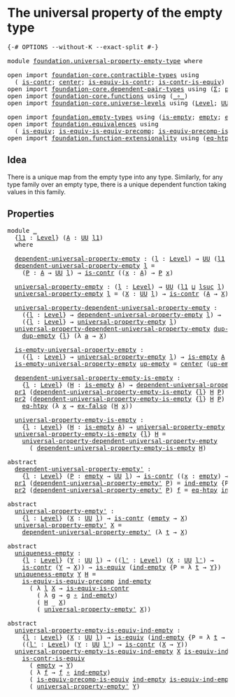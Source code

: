 # The universal property of the empty type

<pre class="Agda"><a id="53" class="Symbol">{-#</a> <a id="57" class="Keyword">OPTIONS</a> <a id="65" class="Pragma">--without-K</a> <a id="77" class="Pragma">--exact-split</a> <a id="91" class="Symbol">#-}</a>

<a id="96" class="Keyword">module</a> <a id="103" href="foundation.universal-property-empty-type.html" class="Module">foundation.universal-property-empty-type</a> <a id="144" class="Keyword">where</a>

<a id="151" class="Keyword">open</a> <a id="156" class="Keyword">import</a> <a id="163" href="foundation-core.contractible-types.html" class="Module">foundation-core.contractible-types</a> <a id="198" class="Keyword">using</a>
  <a id="206" class="Symbol">(</a> <a id="208" href="foundation-core.contractible-types.html#925" class="Function">is-contr</a><a id="216" class="Symbol">;</a> <a id="218" href="foundation-core.contractible-types.html#1018" class="Function">center</a><a id="224" class="Symbol">;</a> <a id="226" href="foundation-core.contractible-types.html#3973" class="Function">is-equiv-is-contr</a><a id="243" class="Symbol">;</a> <a id="245" href="foundation-core.contractible-types.html#2938" class="Function">is-contr-is-equiv</a><a id="262" class="Symbol">)</a>
<a id="264" class="Keyword">open</a> <a id="269" class="Keyword">import</a> <a id="276" href="foundation-core.dependent-pair-types.html" class="Module">foundation-core.dependent-pair-types</a> <a id="313" class="Keyword">using</a> <a id="319" class="Symbol">(</a><a id="320" href="foundation-core.dependent-pair-types.html#502" class="Record">Σ</a><a id="321" class="Symbol">;</a> <a id="323" href="foundation-core.dependent-pair-types.html#575" class="InductiveConstructor">pair</a><a id="327" class="Symbol">;</a> <a id="329" href="foundation-core.dependent-pair-types.html#592" class="Field">pr1</a><a id="332" class="Symbol">;</a> <a id="334" href="foundation-core.dependent-pair-types.html#604" class="Field">pr2</a><a id="337" class="Symbol">)</a>
<a id="339" class="Keyword">open</a> <a id="344" class="Keyword">import</a> <a id="351" href="foundation-core.functions.html" class="Module">foundation-core.functions</a> <a id="377" class="Keyword">using</a> <a id="383" class="Symbol">(</a><a id="384" href="foundation-core.functions.html#407" class="Function Operator">_∘_</a><a id="387" class="Symbol">)</a>
<a id="389" class="Keyword">open</a> <a id="394" class="Keyword">import</a> <a id="401" href="foundation-core.universe-levels.html" class="Module">foundation-core.universe-levels</a> <a id="433" class="Keyword">using</a> <a id="439" class="Symbol">(</a><a id="440" href="Agda.Primitive.html#597" class="Postulate">Level</a><a id="445" class="Symbol">;</a> <a id="447" href="foundation-core.universe-levels.html#222" class="Primitive">UU</a><a id="449" class="Symbol">;</a> <a id="451" href="Agda.Primitive.html#810" class="Primitive Operator">_⊔_</a><a id="454" class="Symbol">;</a> <a id="456" href="Agda.Primitive.html#780" class="Primitive">lsuc</a><a id="460" class="Symbol">)</a>

<a id="463" class="Keyword">open</a> <a id="468" class="Keyword">import</a> <a id="475" href="foundation.empty-types.html" class="Module">foundation.empty-types</a> <a id="498" class="Keyword">using</a> <a id="504" class="Symbol">(</a><a id="505" href="foundation-core.empty-types.html#1218" class="Function">is-empty</a><a id="513" class="Symbol">;</a> <a id="515" href="foundation-core.empty-types.html#1047" class="Datatype">empty</a><a id="520" class="Symbol">;</a> <a id="522" href="foundation-core.empty-types.html#1150" class="Function">ex-falso</a><a id="530" class="Symbol">;</a> <a id="532" href="foundation-core.empty-types.html#1071" class="Function">ind-empty</a><a id="541" class="Symbol">)</a>
<a id="543" class="Keyword">open</a> <a id="548" class="Keyword">import</a> <a id="555" href="foundation.equivalences.html" class="Module">foundation.equivalences</a> <a id="579" class="Keyword">using</a>
  <a id="587" class="Symbol">(</a> <a id="589" href="foundation-core.equivalences.html#1542" class="Function">is-equiv</a><a id="597" class="Symbol">;</a> <a id="599" href="foundation.equivalences.html#10766" class="Function">is-equiv-is-equiv-precomp</a><a id="624" class="Symbol">;</a> <a id="626" href="foundation.equivalences.html#9064" class="Function">is-equiv-precomp-is-equiv</a><a id="651" class="Symbol">)</a>
<a id="653" class="Keyword">open</a> <a id="658" class="Keyword">import</a> <a id="665" href="foundation.function-extensionality.html" class="Module">foundation.function-extensionality</a> <a id="700" class="Keyword">using</a> <a id="706" class="Symbol">(</a><a id="707" href="foundation.function-extensionality.html#1446" class="Function">eq-htpy</a><a id="714" class="Symbol">)</a>
</pre>
## Idea

There is a unique map from the empty type into any type. Similarly, for any type family over an empty type, there is a unique dependent function taking values in this family.

## Properties

<pre class="Agda"><a id="929" class="Keyword">module</a> <a id="936" href="foundation.universal-property-empty-type.html#936" class="Module">_</a>
  <a id="940" class="Symbol">{</a><a id="941" href="foundation.universal-property-empty-type.html#941" class="Bound">l1</a> <a id="944" class="Symbol">:</a> <a id="946" href="Agda.Primitive.html#597" class="Postulate">Level</a><a id="951" class="Symbol">}</a> <a id="953" class="Symbol">(</a><a id="954" href="foundation.universal-property-empty-type.html#954" class="Bound">A</a> <a id="956" class="Symbol">:</a> <a id="958" href="foundation-core.universe-levels.html#222" class="Primitive">UU</a> <a id="961" href="foundation.universal-property-empty-type.html#941" class="Bound">l1</a><a id="963" class="Symbol">)</a>
  <a id="967" class="Keyword">where</a>

  <a id="976" href="foundation.universal-property-empty-type.html#976" class="Function">dependent-universal-property-empty</a> <a id="1011" class="Symbol">:</a> <a id="1013" class="Symbol">(</a><a id="1014" href="foundation.universal-property-empty-type.html#1014" class="Bound">l</a> <a id="1016" class="Symbol">:</a> <a id="1018" href="Agda.Primitive.html#597" class="Postulate">Level</a><a id="1023" class="Symbol">)</a> <a id="1025" class="Symbol">→</a> <a id="1027" href="foundation-core.universe-levels.html#222" class="Primitive">UU</a> <a id="1030" class="Symbol">(</a><a id="1031" href="foundation.universal-property-empty-type.html#941" class="Bound">l1</a> <a id="1034" href="Agda.Primitive.html#810" class="Primitive Operator">⊔</a> <a id="1036" href="Agda.Primitive.html#780" class="Primitive">lsuc</a> <a id="1041" href="foundation.universal-property-empty-type.html#1014" class="Bound">l</a><a id="1042" class="Symbol">)</a>
  <a id="1046" href="foundation.universal-property-empty-type.html#976" class="Function">dependent-universal-property-empty</a> <a id="1081" href="foundation.universal-property-empty-type.html#1081" class="Bound">l</a> <a id="1083" class="Symbol">=</a>
    <a id="1089" class="Symbol">(</a><a id="1090" href="foundation.universal-property-empty-type.html#1090" class="Bound">P</a> <a id="1092" class="Symbol">:</a> <a id="1094" href="foundation.universal-property-empty-type.html#954" class="Bound">A</a> <a id="1096" class="Symbol">→</a> <a id="1098" href="foundation-core.universe-levels.html#222" class="Primitive">UU</a> <a id="1101" href="foundation.universal-property-empty-type.html#1081" class="Bound">l</a><a id="1102" class="Symbol">)</a> <a id="1104" class="Symbol">→</a> <a id="1106" href="foundation-core.contractible-types.html#925" class="Function">is-contr</a> <a id="1115" class="Symbol">((</a><a id="1117" href="foundation.universal-property-empty-type.html#1117" class="Bound">x</a> <a id="1119" class="Symbol">:</a> <a id="1121" href="foundation.universal-property-empty-type.html#954" class="Bound">A</a><a id="1122" class="Symbol">)</a> <a id="1124" class="Symbol">→</a> <a id="1126" href="foundation.universal-property-empty-type.html#1090" class="Bound">P</a> <a id="1128" href="foundation.universal-property-empty-type.html#1117" class="Bound">x</a><a id="1129" class="Symbol">)</a>

  <a id="1134" href="foundation.universal-property-empty-type.html#1134" class="Function">universal-property-empty</a> <a id="1159" class="Symbol">:</a> <a id="1161" class="Symbol">(</a><a id="1162" href="foundation.universal-property-empty-type.html#1162" class="Bound">l</a> <a id="1164" class="Symbol">:</a> <a id="1166" href="Agda.Primitive.html#597" class="Postulate">Level</a><a id="1171" class="Symbol">)</a> <a id="1173" class="Symbol">→</a> <a id="1175" href="foundation-core.universe-levels.html#222" class="Primitive">UU</a> <a id="1178" class="Symbol">(</a><a id="1179" href="foundation.universal-property-empty-type.html#941" class="Bound">l1</a> <a id="1182" href="Agda.Primitive.html#810" class="Primitive Operator">⊔</a> <a id="1184" href="Agda.Primitive.html#780" class="Primitive">lsuc</a> <a id="1189" href="foundation.universal-property-empty-type.html#1162" class="Bound">l</a><a id="1190" class="Symbol">)</a>
  <a id="1194" href="foundation.universal-property-empty-type.html#1134" class="Function">universal-property-empty</a> <a id="1219" href="foundation.universal-property-empty-type.html#1219" class="Bound">l</a> <a id="1221" class="Symbol">=</a> <a id="1223" class="Symbol">(</a><a id="1224" href="foundation.universal-property-empty-type.html#1224" class="Bound">X</a> <a id="1226" class="Symbol">:</a> <a id="1228" href="foundation-core.universe-levels.html#222" class="Primitive">UU</a> <a id="1231" href="foundation.universal-property-empty-type.html#1219" class="Bound">l</a><a id="1232" class="Symbol">)</a> <a id="1234" class="Symbol">→</a> <a id="1236" href="foundation-core.contractible-types.html#925" class="Function">is-contr</a> <a id="1245" class="Symbol">(</a><a id="1246" href="foundation.universal-property-empty-type.html#954" class="Bound">A</a> <a id="1248" class="Symbol">→</a> <a id="1250" href="foundation.universal-property-empty-type.html#1224" class="Bound">X</a><a id="1251" class="Symbol">)</a>

  <a id="1256" href="foundation.universal-property-empty-type.html#1256" class="Function">universal-property-dependent-universal-property-empty</a> <a id="1310" class="Symbol">:</a>
    <a id="1316" class="Symbol">({</a><a id="1318" href="foundation.universal-property-empty-type.html#1318" class="Bound">l</a> <a id="1320" class="Symbol">:</a> <a id="1322" href="Agda.Primitive.html#597" class="Postulate">Level</a><a id="1327" class="Symbol">}</a> <a id="1329" class="Symbol">→</a> <a id="1331" href="foundation.universal-property-empty-type.html#976" class="Function">dependent-universal-property-empty</a> <a id="1366" href="foundation.universal-property-empty-type.html#1318" class="Bound">l</a><a id="1367" class="Symbol">)</a> <a id="1369" class="Symbol">→</a>
    <a id="1375" class="Symbol">({</a><a id="1377" href="foundation.universal-property-empty-type.html#1377" class="Bound">l</a> <a id="1379" class="Symbol">:</a> <a id="1381" href="Agda.Primitive.html#597" class="Postulate">Level</a><a id="1386" class="Symbol">}</a> <a id="1388" class="Symbol">→</a> <a id="1390" href="foundation.universal-property-empty-type.html#1134" class="Function">universal-property-empty</a> <a id="1415" href="foundation.universal-property-empty-type.html#1377" class="Bound">l</a><a id="1416" class="Symbol">)</a>
  <a id="1420" href="foundation.universal-property-empty-type.html#1256" class="Function">universal-property-dependent-universal-property-empty</a> <a id="1474" href="foundation.universal-property-empty-type.html#1474" class="Bound">dup-empty</a> <a id="1484" class="Symbol">{</a><a id="1485" href="foundation.universal-property-empty-type.html#1485" class="Bound">l</a><a id="1486" class="Symbol">}</a> <a id="1488" href="foundation.universal-property-empty-type.html#1488" class="Bound">X</a> <a id="1490" class="Symbol">=</a>
    <a id="1496" href="foundation.universal-property-empty-type.html#1474" class="Bound">dup-empty</a> <a id="1506" class="Symbol">{</a><a id="1507" href="foundation.universal-property-empty-type.html#1485" class="Bound">l</a><a id="1508" class="Symbol">}</a> <a id="1510" class="Symbol">(λ</a> <a id="1513" href="foundation.universal-property-empty-type.html#1513" class="Bound">a</a> <a id="1515" class="Symbol">→</a> <a id="1517" href="foundation.universal-property-empty-type.html#1488" class="Bound">X</a><a id="1518" class="Symbol">)</a>

  <a id="1523" href="foundation.universal-property-empty-type.html#1523" class="Function">is-empty-universal-property-empty</a> <a id="1557" class="Symbol">:</a>
    <a id="1563" class="Symbol">({</a><a id="1565" href="foundation.universal-property-empty-type.html#1565" class="Bound">l</a> <a id="1567" class="Symbol">:</a> <a id="1569" href="Agda.Primitive.html#597" class="Postulate">Level</a><a id="1574" class="Symbol">}</a> <a id="1576" class="Symbol">→</a> <a id="1578" href="foundation.universal-property-empty-type.html#1134" class="Function">universal-property-empty</a> <a id="1603" href="foundation.universal-property-empty-type.html#1565" class="Bound">l</a><a id="1604" class="Symbol">)</a> <a id="1606" class="Symbol">→</a> <a id="1608" href="foundation-core.empty-types.html#1218" class="Function">is-empty</a> <a id="1617" href="foundation.universal-property-empty-type.html#954" class="Bound">A</a>
  <a id="1621" href="foundation.universal-property-empty-type.html#1523" class="Function">is-empty-universal-property-empty</a> <a id="1655" href="foundation.universal-property-empty-type.html#1655" class="Bound">up-empty</a> <a id="1664" class="Symbol">=</a> <a id="1666" href="foundation-core.contractible-types.html#1018" class="Function">center</a> <a id="1673" class="Symbol">(</a><a id="1674" href="foundation.universal-property-empty-type.html#1655" class="Bound">up-empty</a> <a id="1683" href="foundation-core.empty-types.html#1047" class="Datatype">empty</a><a id="1688" class="Symbol">)</a>

  <a id="1693" href="foundation.universal-property-empty-type.html#1693" class="Function">dependent-universal-property-empty-is-empty</a> <a id="1737" class="Symbol">:</a>
    <a id="1743" class="Symbol">{</a><a id="1744" href="foundation.universal-property-empty-type.html#1744" class="Bound">l</a> <a id="1746" class="Symbol">:</a> <a id="1748" href="Agda.Primitive.html#597" class="Postulate">Level</a><a id="1753" class="Symbol">}</a> <a id="1755" class="Symbol">(</a><a id="1756" href="foundation.universal-property-empty-type.html#1756" class="Bound">H</a> <a id="1758" class="Symbol">:</a> <a id="1760" href="foundation-core.empty-types.html#1218" class="Function">is-empty</a> <a id="1769" href="foundation.universal-property-empty-type.html#954" class="Bound">A</a><a id="1770" class="Symbol">)</a> <a id="1772" class="Symbol">→</a> <a id="1774" href="foundation.universal-property-empty-type.html#976" class="Function">dependent-universal-property-empty</a> <a id="1809" href="foundation.universal-property-empty-type.html#1744" class="Bound">l</a>
  <a id="1813" href="foundation-core.dependent-pair-types.html#592" class="Field">pr1</a> <a id="1817" class="Symbol">(</a><a id="1818" href="foundation.universal-property-empty-type.html#1693" class="Function">dependent-universal-property-empty-is-empty</a> <a id="1862" class="Symbol">{</a><a id="1863" href="foundation.universal-property-empty-type.html#1863" class="Bound">l</a><a id="1864" class="Symbol">}</a> <a id="1866" href="foundation.universal-property-empty-type.html#1866" class="Bound">H</a> <a id="1868" href="foundation.universal-property-empty-type.html#1868" class="Bound">P</a><a id="1869" class="Symbol">)</a> <a id="1871" href="foundation.universal-property-empty-type.html#1871" class="Bound">x</a> <a id="1873" class="Symbol">=</a> <a id="1875" href="foundation-core.empty-types.html#1150" class="Function">ex-falso</a> <a id="1884" class="Symbol">(</a><a id="1885" href="foundation.universal-property-empty-type.html#1866" class="Bound">H</a> <a id="1887" href="foundation.universal-property-empty-type.html#1871" class="Bound">x</a><a id="1888" class="Symbol">)</a>
  <a id="1892" href="foundation-core.dependent-pair-types.html#604" class="Field">pr2</a> <a id="1896" class="Symbol">(</a><a id="1897" href="foundation.universal-property-empty-type.html#1693" class="Function">dependent-universal-property-empty-is-empty</a> <a id="1941" class="Symbol">{</a><a id="1942" href="foundation.universal-property-empty-type.html#1942" class="Bound">l</a><a id="1943" class="Symbol">}</a> <a id="1945" href="foundation.universal-property-empty-type.html#1945" class="Bound">H</a> <a id="1947" href="foundation.universal-property-empty-type.html#1947" class="Bound">P</a><a id="1948" class="Symbol">)</a> <a id="1950" href="foundation.universal-property-empty-type.html#1950" class="Bound">f</a> <a id="1952" class="Symbol">=</a>
    <a id="1958" href="foundation.function-extensionality.html#1446" class="Function">eq-htpy</a> <a id="1966" class="Symbol">(λ</a> <a id="1969" href="foundation.universal-property-empty-type.html#1969" class="Bound">x</a> <a id="1971" class="Symbol">→</a> <a id="1973" href="foundation-core.empty-types.html#1150" class="Function">ex-falso</a> <a id="1982" class="Symbol">(</a><a id="1983" href="foundation.universal-property-empty-type.html#1945" class="Bound">H</a> <a id="1985" href="foundation.universal-property-empty-type.html#1969" class="Bound">x</a><a id="1986" class="Symbol">))</a>
  
  <a id="1994" href="foundation.universal-property-empty-type.html#1994" class="Function">universal-property-empty-is-empty</a> <a id="2028" class="Symbol">:</a>
    <a id="2034" class="Symbol">{</a><a id="2035" href="foundation.universal-property-empty-type.html#2035" class="Bound">l</a> <a id="2037" class="Symbol">:</a> <a id="2039" href="Agda.Primitive.html#597" class="Postulate">Level</a><a id="2044" class="Symbol">}</a> <a id="2046" class="Symbol">(</a><a id="2047" href="foundation.universal-property-empty-type.html#2047" class="Bound">H</a> <a id="2049" class="Symbol">:</a> <a id="2051" href="foundation-core.empty-types.html#1218" class="Function">is-empty</a> <a id="2060" href="foundation.universal-property-empty-type.html#954" class="Bound">A</a><a id="2061" class="Symbol">)</a> <a id="2063" class="Symbol">→</a> <a id="2065" href="foundation.universal-property-empty-type.html#1134" class="Function">universal-property-empty</a> <a id="2090" href="foundation.universal-property-empty-type.html#2035" class="Bound">l</a>
  <a id="2094" href="foundation.universal-property-empty-type.html#1994" class="Function">universal-property-empty-is-empty</a> <a id="2128" class="Symbol">{</a><a id="2129" href="foundation.universal-property-empty-type.html#2129" class="Bound">l</a><a id="2130" class="Symbol">}</a> <a id="2132" href="foundation.universal-property-empty-type.html#2132" class="Bound">H</a> <a id="2134" class="Symbol">=</a>
    <a id="2140" href="foundation.universal-property-empty-type.html#1256" class="Function">universal-property-dependent-universal-property-empty</a>
      <a id="2200" class="Symbol">(</a> <a id="2202" href="foundation.universal-property-empty-type.html#1693" class="Function">dependent-universal-property-empty-is-empty</a> <a id="2246" href="foundation.universal-property-empty-type.html#2132" class="Bound">H</a><a id="2247" class="Symbol">)</a>

<a id="2250" class="Keyword">abstract</a>
  <a id="dependent-universal-property-empty&#39;"></a><a id="2261" href="foundation.universal-property-empty-type.html#2261" class="Function">dependent-universal-property-empty&#39;</a> <a id="2297" class="Symbol">:</a>
    <a id="2303" class="Symbol">{</a><a id="2304" href="foundation.universal-property-empty-type.html#2304" class="Bound">l</a> <a id="2306" class="Symbol">:</a> <a id="2308" href="Agda.Primitive.html#597" class="Postulate">Level</a><a id="2313" class="Symbol">}</a> <a id="2315" class="Symbol">(</a><a id="2316" href="foundation.universal-property-empty-type.html#2316" class="Bound">P</a> <a id="2318" class="Symbol">:</a> <a id="2320" href="foundation-core.empty-types.html#1047" class="Datatype">empty</a> <a id="2326" class="Symbol">→</a> <a id="2328" href="foundation-core.universe-levels.html#222" class="Primitive">UU</a> <a id="2331" href="foundation.universal-property-empty-type.html#2304" class="Bound">l</a><a id="2332" class="Symbol">)</a> <a id="2334" class="Symbol">→</a> <a id="2336" href="foundation-core.contractible-types.html#925" class="Function">is-contr</a> <a id="2345" class="Symbol">((</a><a id="2347" href="foundation.universal-property-empty-type.html#2347" class="Bound">x</a> <a id="2349" class="Symbol">:</a> <a id="2351" href="foundation-core.empty-types.html#1047" class="Datatype">empty</a><a id="2356" class="Symbol">)</a> <a id="2358" class="Symbol">→</a> <a id="2360" href="foundation.universal-property-empty-type.html#2316" class="Bound">P</a> <a id="2362" href="foundation.universal-property-empty-type.html#2347" class="Bound">x</a><a id="2363" class="Symbol">)</a>
  <a id="2367" href="foundation-core.dependent-pair-types.html#592" class="Field">pr1</a> <a id="2371" class="Symbol">(</a><a id="2372" href="foundation.universal-property-empty-type.html#2261" class="Function">dependent-universal-property-empty&#39;</a> <a id="2408" href="foundation.universal-property-empty-type.html#2408" class="Bound">P</a><a id="2409" class="Symbol">)</a> <a id="2411" class="Symbol">=</a> <a id="2413" href="foundation-core.empty-types.html#1071" class="Function">ind-empty</a> <a id="2423" class="Symbol">{</a><a id="2424" class="Argument">P</a> <a id="2426" class="Symbol">=</a> <a id="2428" href="foundation.universal-property-empty-type.html#2408" class="Bound">P</a><a id="2429" class="Symbol">}</a>
  <a id="2433" href="foundation-core.dependent-pair-types.html#604" class="Field">pr2</a> <a id="2437" class="Symbol">(</a><a id="2438" href="foundation.universal-property-empty-type.html#2261" class="Function">dependent-universal-property-empty&#39;</a> <a id="2474" href="foundation.universal-property-empty-type.html#2474" class="Bound">P</a><a id="2475" class="Symbol">)</a> <a id="2477" href="foundation.universal-property-empty-type.html#2477" class="Bound">f</a> <a id="2479" class="Symbol">=</a> <a id="2481" href="foundation.function-extensionality.html#1446" class="Function">eq-htpy</a> <a id="2489" href="foundation-core.empty-types.html#1071" class="Function">ind-empty</a>

<a id="2500" class="Keyword">abstract</a>
  <a id="universal-property-empty&#39;"></a><a id="2511" href="foundation.universal-property-empty-type.html#2511" class="Function">universal-property-empty&#39;</a> <a id="2537" class="Symbol">:</a>
    <a id="2543" class="Symbol">{</a><a id="2544" href="foundation.universal-property-empty-type.html#2544" class="Bound">l</a> <a id="2546" class="Symbol">:</a> <a id="2548" href="Agda.Primitive.html#597" class="Postulate">Level</a><a id="2553" class="Symbol">}</a> <a id="2555" class="Symbol">(</a><a id="2556" href="foundation.universal-property-empty-type.html#2556" class="Bound">X</a> <a id="2558" class="Symbol">:</a> <a id="2560" href="foundation-core.universe-levels.html#222" class="Primitive">UU</a> <a id="2563" href="foundation.universal-property-empty-type.html#2544" class="Bound">l</a><a id="2564" class="Symbol">)</a> <a id="2566" class="Symbol">→</a> <a id="2568" href="foundation-core.contractible-types.html#925" class="Function">is-contr</a> <a id="2577" class="Symbol">(</a><a id="2578" href="foundation-core.empty-types.html#1047" class="Datatype">empty</a> <a id="2584" class="Symbol">→</a> <a id="2586" href="foundation.universal-property-empty-type.html#2556" class="Bound">X</a><a id="2587" class="Symbol">)</a>
  <a id="2591" href="foundation.universal-property-empty-type.html#2511" class="Function">universal-property-empty&#39;</a> <a id="2617" href="foundation.universal-property-empty-type.html#2617" class="Bound">X</a> <a id="2619" class="Symbol">=</a>
    <a id="2625" href="foundation.universal-property-empty-type.html#2261" class="Function">dependent-universal-property-empty&#39;</a> <a id="2661" class="Symbol">(λ</a> <a id="2664" href="foundation.universal-property-empty-type.html#2664" class="Bound">t</a> <a id="2666" class="Symbol">→</a> <a id="2668" href="foundation.universal-property-empty-type.html#2617" class="Bound">X</a><a id="2669" class="Symbol">)</a>

<a id="2672" class="Keyword">abstract</a>
  <a id="uniqueness-empty"></a><a id="2683" href="foundation.universal-property-empty-type.html#2683" class="Function">uniqueness-empty</a> <a id="2700" class="Symbol">:</a>
    <a id="2706" class="Symbol">{</a><a id="2707" href="foundation.universal-property-empty-type.html#2707" class="Bound">l</a> <a id="2709" class="Symbol">:</a> <a id="2711" href="Agda.Primitive.html#597" class="Postulate">Level</a><a id="2716" class="Symbol">}</a> <a id="2718" class="Symbol">(</a><a id="2719" href="foundation.universal-property-empty-type.html#2719" class="Bound">Y</a> <a id="2721" class="Symbol">:</a> <a id="2723" href="foundation-core.universe-levels.html#222" class="Primitive">UU</a> <a id="2726" href="foundation.universal-property-empty-type.html#2707" class="Bound">l</a><a id="2727" class="Symbol">)</a> <a id="2729" class="Symbol">→</a> <a id="2731" class="Symbol">((</a><a id="2733" href="foundation.universal-property-empty-type.html#2733" class="Bound">l&#39;</a> <a id="2736" class="Symbol">:</a> <a id="2738" href="Agda.Primitive.html#597" class="Postulate">Level</a><a id="2743" class="Symbol">)</a> <a id="2745" class="Symbol">(</a><a id="2746" href="foundation.universal-property-empty-type.html#2746" class="Bound">X</a> <a id="2748" class="Symbol">:</a> <a id="2750" href="foundation-core.universe-levels.html#222" class="Primitive">UU</a> <a id="2753" href="foundation.universal-property-empty-type.html#2733" class="Bound">l&#39;</a><a id="2755" class="Symbol">)</a> <a id="2757" class="Symbol">→</a>
    <a id="2763" href="foundation-core.contractible-types.html#925" class="Function">is-contr</a> <a id="2772" class="Symbol">(</a><a id="2773" href="foundation.universal-property-empty-type.html#2719" class="Bound">Y</a> <a id="2775" class="Symbol">→</a> <a id="2777" href="foundation.universal-property-empty-type.html#2746" class="Bound">X</a><a id="2778" class="Symbol">))</a> <a id="2781" class="Symbol">→</a> <a id="2783" href="foundation-core.equivalences.html#1542" class="Function">is-equiv</a> <a id="2792" class="Symbol">(</a><a id="2793" href="foundation-core.empty-types.html#1071" class="Function">ind-empty</a> <a id="2803" class="Symbol">{</a><a id="2804" class="Argument">P</a> <a id="2806" class="Symbol">=</a> <a id="2808" class="Symbol">λ</a> <a id="2810" href="foundation.universal-property-empty-type.html#2810" class="Bound">t</a> <a id="2812" class="Symbol">→</a> <a id="2814" href="foundation.universal-property-empty-type.html#2719" class="Bound">Y</a><a id="2815" class="Symbol">})</a>
  <a id="2820" href="foundation.universal-property-empty-type.html#2683" class="Function">uniqueness-empty</a> <a id="2837" href="foundation.universal-property-empty-type.html#2837" class="Bound">Y</a> <a id="2839" href="foundation.universal-property-empty-type.html#2839" class="Bound">H</a> <a id="2841" class="Symbol">=</a>
    <a id="2847" href="foundation.equivalences.html#10766" class="Function">is-equiv-is-equiv-precomp</a> <a id="2873" href="foundation-core.empty-types.html#1071" class="Function">ind-empty</a>
      <a id="2889" class="Symbol">(</a> <a id="2891" class="Symbol">λ</a> <a id="2893" href="foundation.universal-property-empty-type.html#2893" class="Bound">l</a> <a id="2895" href="foundation.universal-property-empty-type.html#2895" class="Bound">X</a> <a id="2897" class="Symbol">→</a> <a id="2899" href="foundation-core.contractible-types.html#3973" class="Function">is-equiv-is-contr</a>
        <a id="2925" class="Symbol">(</a> <a id="2927" class="Symbol">λ</a> <a id="2929" href="foundation.universal-property-empty-type.html#2929" class="Bound">g</a> <a id="2931" class="Symbol">→</a> <a id="2933" href="foundation.universal-property-empty-type.html#2929" class="Bound">g</a> <a id="2935" href="foundation-core.functions.html#407" class="Function Operator">∘</a> <a id="2937" href="foundation-core.empty-types.html#1071" class="Function">ind-empty</a><a id="2946" class="Symbol">)</a>
        <a id="2956" class="Symbol">(</a> <a id="2958" href="foundation.universal-property-empty-type.html#2839" class="Bound">H</a> <a id="2960" class="Symbol">_</a> <a id="2962" href="foundation.universal-property-empty-type.html#2895" class="Bound">X</a><a id="2963" class="Symbol">)</a>
        <a id="2973" class="Symbol">(</a> <a id="2975" href="foundation.universal-property-empty-type.html#2511" class="Function">universal-property-empty&#39;</a> <a id="3001" href="foundation.universal-property-empty-type.html#2895" class="Bound">X</a><a id="3002" class="Symbol">))</a>

<a id="3006" class="Keyword">abstract</a>
  <a id="universal-property-empty-is-equiv-ind-empty"></a><a id="3017" href="foundation.universal-property-empty-type.html#3017" class="Function">universal-property-empty-is-equiv-ind-empty</a> <a id="3061" class="Symbol">:</a>
    <a id="3067" class="Symbol">{</a><a id="3068" href="foundation.universal-property-empty-type.html#3068" class="Bound">l</a> <a id="3070" class="Symbol">:</a> <a id="3072" href="Agda.Primitive.html#597" class="Postulate">Level</a><a id="3077" class="Symbol">}</a> <a id="3079" class="Symbol">(</a><a id="3080" href="foundation.universal-property-empty-type.html#3080" class="Bound">X</a> <a id="3082" class="Symbol">:</a> <a id="3084" href="foundation-core.universe-levels.html#222" class="Primitive">UU</a> <a id="3087" href="foundation.universal-property-empty-type.html#3068" class="Bound">l</a><a id="3088" class="Symbol">)</a> <a id="3090" class="Symbol">→</a> <a id="3092" href="foundation-core.equivalences.html#1542" class="Function">is-equiv</a> <a id="3101" class="Symbol">(</a><a id="3102" href="foundation-core.empty-types.html#1071" class="Function">ind-empty</a> <a id="3112" class="Symbol">{</a><a id="3113" class="Argument">P</a> <a id="3115" class="Symbol">=</a> <a id="3117" class="Symbol">λ</a> <a id="3119" href="foundation.universal-property-empty-type.html#3119" class="Bound">t</a> <a id="3121" class="Symbol">→</a> <a id="3123" href="foundation.universal-property-empty-type.html#3080" class="Bound">X</a><a id="3124" class="Symbol">})</a> <a id="3127" class="Symbol">→</a>
    <a id="3133" class="Symbol">((</a><a id="3135" href="foundation.universal-property-empty-type.html#3135" class="Bound">l&#39;</a> <a id="3138" class="Symbol">:</a> <a id="3140" href="Agda.Primitive.html#597" class="Postulate">Level</a><a id="3145" class="Symbol">)</a> <a id="3147" class="Symbol">(</a><a id="3148" href="foundation.universal-property-empty-type.html#3148" class="Bound">Y</a> <a id="3150" class="Symbol">:</a> <a id="3152" href="foundation-core.universe-levels.html#222" class="Primitive">UU</a> <a id="3155" href="foundation.universal-property-empty-type.html#3135" class="Bound">l&#39;</a><a id="3157" class="Symbol">)</a> <a id="3159" class="Symbol">→</a> <a id="3161" href="foundation-core.contractible-types.html#925" class="Function">is-contr</a> <a id="3170" class="Symbol">(</a><a id="3171" href="foundation.universal-property-empty-type.html#3080" class="Bound">X</a> <a id="3173" class="Symbol">→</a> <a id="3175" href="foundation.universal-property-empty-type.html#3148" class="Bound">Y</a><a id="3176" class="Symbol">))</a>
  <a id="3181" href="foundation.universal-property-empty-type.html#3017" class="Function">universal-property-empty-is-equiv-ind-empty</a> <a id="3225" href="foundation.universal-property-empty-type.html#3225" class="Bound">X</a> <a id="3227" href="foundation.universal-property-empty-type.html#3227" class="Bound">is-equiv-ind-empty</a> <a id="3246" href="foundation.universal-property-empty-type.html#3246" class="Bound">l&#39;</a> <a id="3249" href="foundation.universal-property-empty-type.html#3249" class="Bound">Y</a> <a id="3251" class="Symbol">=</a>
    <a id="3257" href="foundation-core.contractible-types.html#2938" class="Function">is-contr-is-equiv</a>
      <a id="3281" class="Symbol">(</a> <a id="3283" href="foundation-core.empty-types.html#1047" class="Datatype">empty</a> <a id="3289" class="Symbol">→</a> <a id="3291" href="foundation.universal-property-empty-type.html#3249" class="Bound">Y</a><a id="3292" class="Symbol">)</a>
      <a id="3300" class="Symbol">(</a> <a id="3302" class="Symbol">λ</a> <a id="3304" href="foundation.universal-property-empty-type.html#3304" class="Bound">f</a> <a id="3306" class="Symbol">→</a> <a id="3308" href="foundation.universal-property-empty-type.html#3304" class="Bound">f</a> <a id="3310" href="foundation-core.functions.html#407" class="Function Operator">∘</a> <a id="3312" href="foundation-core.empty-types.html#1071" class="Function">ind-empty</a><a id="3321" class="Symbol">)</a>
      <a id="3329" class="Symbol">(</a> <a id="3331" href="foundation.equivalences.html#9064" class="Function">is-equiv-precomp-is-equiv</a> <a id="3357" href="foundation-core.empty-types.html#1071" class="Function">ind-empty</a> <a id="3367" href="foundation.universal-property-empty-type.html#3227" class="Bound">is-equiv-ind-empty</a> <a id="3386" href="foundation.universal-property-empty-type.html#3249" class="Bound">Y</a><a id="3387" class="Symbol">)</a>
      <a id="3395" class="Symbol">(</a> <a id="3397" href="foundation.universal-property-empty-type.html#2511" class="Function">universal-property-empty&#39;</a> <a id="3423" href="foundation.universal-property-empty-type.html#3249" class="Bound">Y</a><a id="3424" class="Symbol">)</a>
</pre>